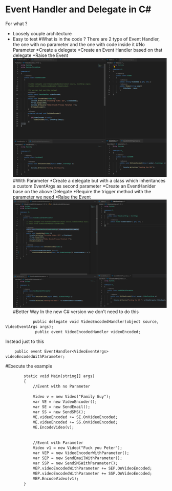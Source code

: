 # Event Handler and Delegate in C#
For what ? 
* Loosely couple architecture
* Easy to test
#What is in the code ?
There are 2 type of Event Handler, the one with no parameter and the one with code inside it
#No Parameter
*Create a delegate
*Create an Event Handler based on that delegate
*Raise the Event
![](Demo/NoParameter.png)
#With Parameter
*Create a delegate but with a class which inheritances a custom EventArgs as second parameter
*Create an EventHanlder base on the above Delegate
*Require the trigger method with the parameter we need
*Raise the Event
![](Demo/WithParameter.png)
#Better Way
In the new C# version we don't need to do this 
```
         	public delegate void VideoEncodedHandler(object source, VideoEventArgs args);
        	 public event VideoEncodedHandler videoEncoded;
```
Instead just to this
```
	public event EventHandler<VideoEventArgs> videoEncodedWithParameter;
```
#Execute the example
```
        static void Main(string[] args)
        {
            //Event with no Parameter

            Video v = new Video("Family Guy");
            var VE = new VideoEncoder();
            var SE = new SendEmail();
            var SS = new SendSMS();
            VE.videoEncoded += SE.OnVideoEncoded;
            VE.videoEncoded += SS.OnVideoEncoded;
            VE.EncodeVideo(v);


            //Event with Parameter
            Video v1 = new Video("Fuck you Peter");
            var VEP = new VideoEncoderWithParameter();
            var SEP = new SendEmailWithParameter();
            var SSP = new SendSMSWithParameter();
            VEP.videoEncodedWithParameter += SEP.OnVideoEncoded;
            VEP.videoEncodedWithParameter += SSP.OnVideoEncoded;
            VEP.EncodeVideo(v1);
        }
```
  